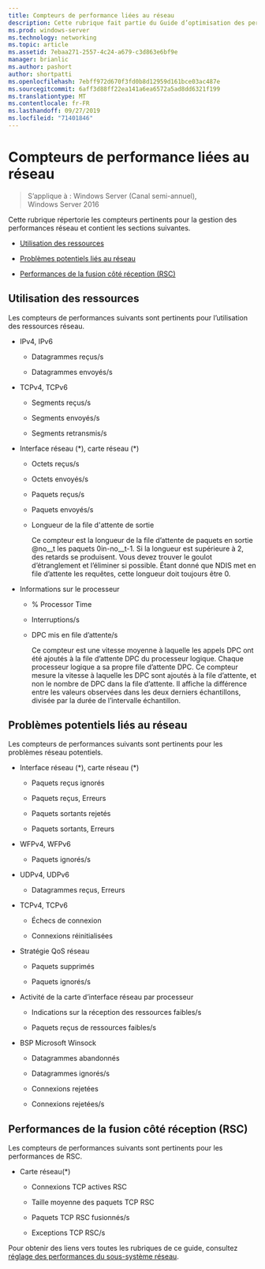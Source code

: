 ```yaml
---
title: Compteurs de performance liées au réseau
description: Cette rubrique fait partie du Guide d’optimisation des performances du sous-système réseau pour Windows Server 2016.
ms.prod: windows-server
ms.technology: networking
ms.topic: article
ms.assetid: 7ebaa271-2557-4c24-a679-c3d863e6bf9e
manager: brianlic
ms.author: pashort
author: shortpatti
ms.openlocfilehash: 7ebff972d670f3fd0b8d12959d161bce03ac487e
ms.sourcegitcommit: 6aff3d88ff22ea141a6ea6572a5ad8dd6321f199
ms.translationtype: MT
ms.contentlocale: fr-FR
ms.lasthandoff: 09/27/2019
ms.locfileid: "71401846"
---
```

# <a name="network-related-performance-counters"></a>Compteurs de performance liées au réseau

>S’applique à : Windows Server (Canal semi-annuel), Windows Server 2016

Cette rubrique répertorie les compteurs pertinents pour la gestion des performances réseau et contient les sections suivantes.  
  
-   [Utilisation des ressources](#bkmk_ru)  
  
-   [Problèmes potentiels liés au réseau](#bkmk_np)  
  
-   [Performances de la fusion côté réception (RSC)](#bkmk_rsc)  
  
##  <a name="bkmk_ru"></a>Utilisation des ressources  

Les compteurs de performances suivants sont pertinents pour l’utilisation des ressources réseau.  
  
- IPv4, IPv6  
  
  -   Datagrammes reçus/s  
  
  -   Datagrammes envoyés/s  
  
- TCPv4, TCPv6  
  
  -   Segments reçus/s  
  
  -   Segments envoyés/s  
  
  -   Segments retransmis/s  
  
- Interface réseau (*), carte réseau (\*)  
  
  - Octets reçus/s  
  
  - Octets envoyés/s  
  
  - Paquets reçus/s  
  
  - Paquets envoyés/s  
  
  - Longueur de la file d'attente de sortie  
  
    Ce compteur est la longueur de la file d’attente de paquets en sortie @no__t les paquets 0in-no__t-1. Si la longueur est supérieure à 2, des retards se produisent. Vous devez trouver le goulot d’étranglement et l’éliminer si possible. Étant donné que NDIS met en file d’attente les requêtes, cette longueur doit toujours être 0.  
  
- Informations sur le processeur  
  
  - % Processor Time  
  
  - Interruptions/s  
  
  - DPC mis en file d’attente/s  
  
    Ce compteur est une vitesse moyenne à laquelle les appels DPC ont été ajoutés à la file d’attente DPC du processeur logique. Chaque processeur logique a sa propre file d’attente DPC. Ce compteur mesure la vitesse à laquelle les DPC sont ajoutés à la file d’attente, et non le nombre de DPC dans la file d’attente. Il affiche la différence entre les valeurs observées dans les deux derniers échantillons, divisée par la durée de l’intervalle échantillon.  
  
##  <a name="bkmk_np"></a>Problèmes potentiels liés au réseau  

Les compteurs de performances suivants sont pertinents pour les problèmes réseau potentiels.  
  
-   Interface réseau (*), carte réseau (\*)  
  
    -   Paquets reçus ignorés  
  
    -   Paquets reçus, Erreurs  
  
    -   Paquets sortants rejetés  
  
    -   Paquets sortants, Erreurs  
  
-   WFPv4, WFPv6  
  
    -   Paquets ignorés/s

-   UDPv4, UDPv6

    -   Datagrammes reçus, Erreurs  
  
-   TCPv4, TCPv6  
  
    -   Échecs de connexion  
  
    -   Connexions réinitialisées  
  
-   Stratégie QoS réseau  
  
    -   Paquets supprimés  
  
    -   Paquets ignorés/s  
  
-   Activité de la carte d’interface réseau par processeur  
  
    -   Indications sur la réception des ressources faibles/s  
  
    -   Paquets reçus de ressources faibles/s  
  
-   BSP Microsoft Winsock  
  
    -   Datagrammes abandonnés  
  
    -   Datagrammes ignorés/s  
  
    -   Connexions rejetées  
  
    -   Connexions rejetées/s  
  
##  <a name="bkmk_rsc"></a>Performances de la fusion côté réception (RSC)  

Les compteurs de performances suivants sont pertinents pour les performances de RSC.  
  
-   Carte réseau(*)  
  
    -   Connexions TCP actives RSC  
  
    -   Taille moyenne des paquets TCP RSC  
  
    -   Paquets TCP RSC fusionnés/s  
  
    -   Exceptions TCP RSC/s

Pour obtenir des liens vers toutes les rubriques de ce guide, consultez [réglage des performances du sous-système réseau](net-sub-performance-top.md).